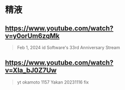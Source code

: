 # 精液

## https://www.youtube.com/watch?v=y0orUm6zqMk

> Feb 1, 2024 id Software's 33rd Anniversary Stream

## https://www.youtube.com/watch?v=XIa_bJ0Z7Uw

> yt okamoto 1157 Yakan 20231116 fix 
